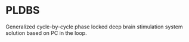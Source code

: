 # PLDBS
Generalized cycle-by-cycle phase locked deep brain stimulation system solution based on PC in the loop.
